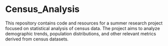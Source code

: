 # Census_Analysis
This repository contains code and resources for a summer research project focused on statistical analysis of census data. The project aims to analyze demographic trends, population distributions, and other relevant metrics derived from census datasets.
